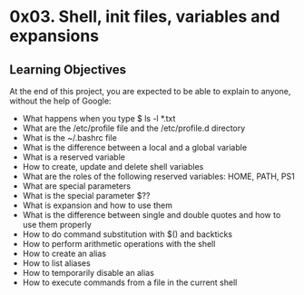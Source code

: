 # 0x03. Shell, init files, variables and expansions

## Learning Objectives

At the end of this project, you are expected to be able to explain to anyone, without the help of Google:



* What happens when you type $ ls -l *.txt
* What are the /etc/profile file and the /etc/profile.d directory
* What is the ~/.bashrc file
* What is the difference between a local and a global variable
* What is a reserved variable
* How to create, update and delete shell variables
* What are the roles of the following reserved variables: HOME, PATH, PS1
* What are special parameters
* What is the special parameter $??
* What is expansion and how to use them
* What is the difference between single and double quotes and how to use them properly
* How to do command substitution with $() and backticks
* How to perform arithmetic operations with the shell
* How to create an alias
* How to list aliases
* How to temporarily disable an alias
* How to execute commands from a file in the current shell
